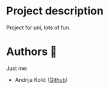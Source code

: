 # Project description

Project for uni, lots of fun.

# Authors :construction_worker:

Just me:

- Andrija Kolić ([Github](https://github.com/k0lic))